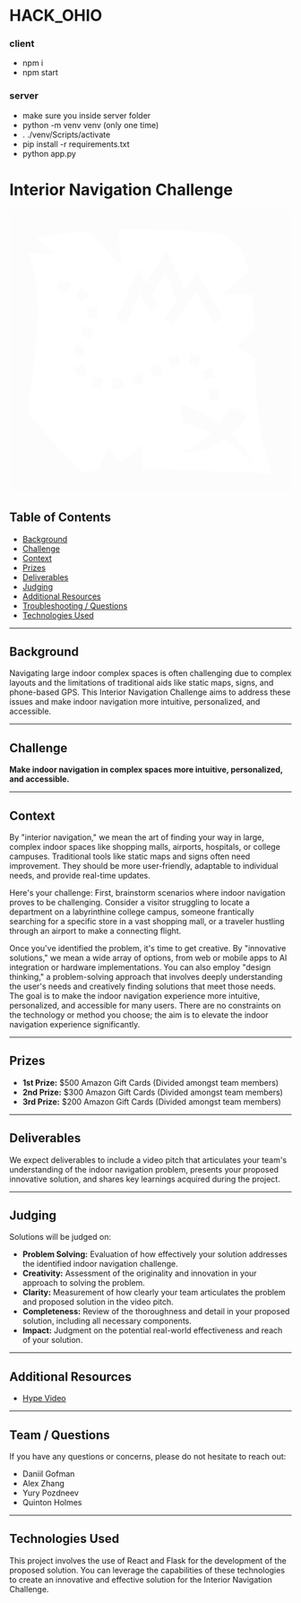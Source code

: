 # HACK_OHIO
### client
- npm i
- npm start
### server
- make sure you inside server folder
- python -m venv venv (only one time)
- . ./venv/Scripts/activate
- pip install -r requirements.txt
- python app.py

# Interior Navigation Challenge

![Interior Navigation Challenge Logo](https://github.com/danielgof/HACK_OHIO/blob/44c31ef519ce03c3ab447a4e9ebd1bf580526413/client/src/assets/treasure-map.png)

## Table of Contents

- [Background](#background)
- [Challenge](#challenge)
- [Context](#context)
- [Prizes](#prizes)
- [Deliverables](#deliverables)
- [Judging](#judging)
- [Additional Resources](#additional-resources)
- [Troubleshooting / Questions](#troubleshooting--questions)
- [Technologies Used](#technologies-used)

---

## Background

Navigating large indoor complex spaces is often challenging due to complex layouts and the limitations of traditional aids like static maps, signs, and phone-based GPS. This Interior Navigation Challenge aims to address these issues and make indoor navigation more intuitive, personalized, and accessible.

---

## Challenge

**Make indoor navigation in complex spaces more intuitive, personalized, and accessible.**

---

## Context

By "interior navigation," we mean the art of finding your way in large, complex indoor spaces like shopping malls, airports, hospitals, or college campuses. Traditional tools like static maps and signs often need improvement. They should be more user-friendly, adaptable to individual needs, and provide real-time updates.

Here's your challenge: First, brainstorm scenarios where indoor navigation proves to be challenging. Consider a visitor struggling to locate a department on a labyrinthine college campus, someone frantically searching for a specific store in a vast shopping mall, or a traveler hustling through an airport to make a connecting flight.

Once you've identified the problem, it's time to get creative. By "innovative solutions," we mean a wide array of options, from web or mobile apps to AI integration or hardware implementations. You can also employ "design thinking," a problem-solving approach that involves deeply understanding the user's needs and creatively finding solutions that meet those needs. The goal is to make the indoor navigation experience more intuitive, personalized, and accessible for many users. There are no constraints on the technology or method you choose; the aim is to elevate the indoor navigation experience significantly.

---

## Prizes

- **1st Prize:** $500 Amazon Gift Cards (Divided amongst team members)
- **2nd Prize:** $300 Amazon Gift Cards (Divided amongst team members)
- **3rd Prize:** $200 Amazon Gift Cards (Divided amongst team members)

---

## Deliverables

We expect deliverables to include a video pitch that articulates your team's understanding of the indoor navigation problem, presents your proposed innovative solution, and shares key learnings acquired during the project.

---

## Judging

Solutions will be judged on:

- **Problem Solving:** Evaluation of how effectively your solution addresses the identified indoor navigation challenge.
- **Creativity:** Assessment of the originality and innovation in your approach to solving the problem.
- **Clarity:** Measurement of how clearly your team articulates the problem and proposed solution in the video pitch.
- **Completeness:** Review of the thoroughness and detail in your proposed solution, including all necessary components.
- **Impact:** Judgment on the potential real-world effectiveness and reach of your solution.

---

## Additional Resources

- [Hype Video](https://youtu.be/c7S18TIBNv4?si=-uhDoU1gW5ooUzcV)

---

## Team / Questions

If you have any questions or concerns, please do not hesitate to reach out:

- Daniil Gofman
- Alex Zhang
- Yury Pozdneev
- Quinton Holmes

---

## Technologies Used

This project involves the use of React and Flask for the development of the proposed solution. You can leverage the capabilities of these technologies to create an innovative and effective solution for the Interior Navigation Challenge.
